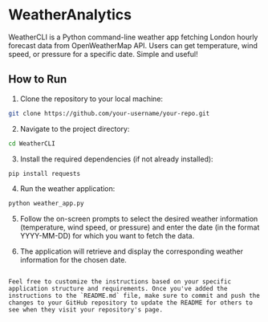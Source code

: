 # WeatherAnalytics
WeatherCLI is a Python command-line weather app fetching London hourly forecast data from OpenWeatherMap API. Users can get temperature, wind speed, or pressure for a specific date. Simple and useful!

## How to Run

1. Clone the repository to your local machine:

```bash
git clone https://github.com/your-username/your-repo.git
```

2. Navigate to the project directory:

```bash
cd WeatherCLI
```

3. Install the required dependencies (if not already installed):

```bash
pip install requests
```

4. Run the weather application:

```bash
python weather_app.py
```

5. Follow the on-screen prompts to select the desired weather information (temperature, wind speed, or pressure) and enter the date (in the format YYYY-MM-DD) for which you want to fetch the data.

6. The application will retrieve and display the corresponding weather information for the chosen date.
```

Feel free to customize the instructions based on your specific application structure and requirements. Once you've added the instructions to the `README.md` file, make sure to commit and push the changes to your GitHub repository to update the README for others to see when they visit your repository's page.
